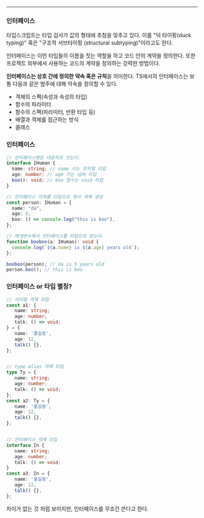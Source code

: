 
---

### 인터페이스

타입스크립트는 타입 검사가 값의 형태에 초첨을 맞추고 있다. 이를 "덕 타이핑(duck typing)" 혹은 "구조적 서브타이핑 (structural subtyping)"이라고도 한다.

인터페이스는 이런 타입들의 이름을 짓는 역할을 하고 코드 안의 계약을 정의한다.
또한 프로젝트 외부에서 사용하는 코드의 계약을 정의하는 강력한 방법이다.

**인터페이스는 상호 간에 정의한 약속 혹은 규칙**을 의미한다. TS에서의 인터페이스는 보통 다음과 같은 범주에 대해 약속을 정의할 수 있다.
- 객체의 스펙(속성과 속성의 타입)
- 함수의 파라미터
- 함수의 스펙(파라미터, 반환 타입 등)
- 배열과 객체를 접근하는 방식
- 클래스

### 인터페이스

```ts
// 인터페이스명은 대문자로 짓는다.
interface IHuman {
  name: string; // name 키는 문자열 타입
  age: number; // age 키는 넘버 타입
  boo(): void; // boo 함수는 void 타입
}

// 인터페이스 자체를 타입으로 줘서 객체 생성
const person: IHuman = {
  name: "da",
  age: 5,
  boo: () => console.log("this is boo"),
};

// 매개변수에서 인터페이스를 타입으로 받는다.
function booboo(a: IHuman): void {
  console.log(`${a.name} is ${a.age} years old`);
};

booboo(person); // da is 5 years old
person.boo(); // this is boo
```

### 인터페이스 or 타입 별칭?

```ts
// 리터럴 객체 타입
const a1: {
   name: string;
   age: number;
   talk: () => void;
} = {
   name: '홍길동',
   age: 12,
   talk() {},
};


// type alias 객체 타입
type Ty = {
   name: string;
   age: number;
   talk: () => void;
};
const a2: Ty = {
   name: '홍길동',
   age: 12,
   talk() {},
};


// 인터페이스 객체 타입
interface In {
   name: string;
   age: number;
   talk: () => void;
}
const a3: In = {
   name: '홍길동',
   age: 12,
   talk() {},
};
```

차이가 없는 것 처럼 보이지만, 인터페이스를 무조건 쓴다고 한다.